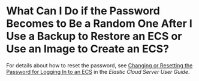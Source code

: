 # What Can I Do if the Password Becomes to Be a Random One After I Use a Backup to Restore an ECS or Use an Image to Create an ECS?<a name="EN-US_TOPIC_0103802695"></a>

For details about how to reset the password, see  [Changing or Resetting the Password for Logging In to an ECS](https://docs.otc.t-systems.com/en-us/usermanual/ecs/en-us_topic_0031073513.html)  in the  _Elastic Cloud Server User Guide_.

